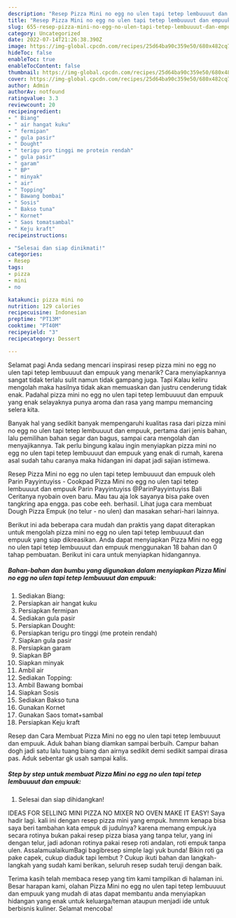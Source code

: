```yaml
---
description: "Resep Pizza Mini no egg no ulen tapi tetep lembuuuut dan empuuk yang Lezat Sekali , Lezat"
title: "Resep Pizza Mini no egg no ulen tapi tetep lembuuuut dan empuuk yang Lezat Sekali , Lezat"
slug: 655-resep-pizza-mini-no-egg-no-ulen-tapi-tetep-lembuuuut-dan-empuuk-yang-lezat-sekali-lezat
category: Uncategorized
date: 2022-07-14T21:26:38.390Z
image: https://img-global.cpcdn.com/recipes/25d64ba90c359e50/680x482cq70/pizza-mini-no-egg-no-ulen-tapi-tetep-lembuuuut-dan-empuuk-foto-resep-utama.jpg
hideToc: false
enableToc: true
enableTocContent: false
thumbnail: https://img-global.cpcdn.com/recipes/25d64ba90c359e50/680x482cq70/pizza-mini-no-egg-no-ulen-tapi-tetep-lembuuuut-dan-empuuk-foto-resep-utama.jpg
cover: https://img-global.cpcdn.com/recipes/25d64ba90c359e50/680x482cq70/pizza-mini-no-egg-no-ulen-tapi-tetep-lembuuuut-dan-empuuk-foto-resep-utama.jpg
author: Admin
authorAv: notfound
ratingvalue: 3.3
reviewcount: 20
recipeingredient:
- " Biang"
- " air hangat kuku"
- " fermipan"
- " gula pasir"
- " Dought"
- " terigu pro tinggi me protein rendah"
- " gula pasir"
- " garam"
- " BP"
- " minyak"
- " air"
- " Topping"
- " Bawang bombai"
- " Sosis"
- " Bakso tuna"
- " Kornet"
- " Saos tomatsambal"
- " Keju kraft"
recipeinstructions:

- "Selesai dan siap dinikmati!"
categories:
- Resep
tags:
- pizza
- mini
- no

katakunci: pizza mini no 
nutrition: 129 calories
recipecuisine: Indonesian
preptime: "PT13M"
cooktime: "PT40M"
recipeyield: "3"
recipecategory: Dessert

---
```



Selamat pagi Anda sedang mencari inspirasi resep pizza mini no egg no ulen tapi tetep lembuuuut dan empuuk yang menarik? Cara menyiapkannya sangat tidak terlalu sulit namun tidak gampang juga. Tapi Kalau keliru mengolah maka hasilnya tidak akan memuaskan dan justru cenderung tidak enak. Padahal pizza mini no egg no ulen tapi tetep lembuuuut dan empuuk yang enak selayaknya punya aroma dan rasa yang mampu memancing selera kita.


Banyak hal yang sedikit banyak mempengaruhi kualitas rasa dari pizza mini no egg no ulen tapi tetep lembuuuut dan empuuk, pertama dari jenis bahan, lalu pemilihan bahan segar dan bagus, sampai cara mengolah dan menyajikannya. Tak perlu bingung kalau ingin menyiapkan pizza mini no egg no ulen tapi tetep lembuuuut dan empuuk yang enak di rumah, karena asal sudah tahu caranya maka hidangan ini dapat jadi sajian istimewa.

Resep Pizza Mini no egg no ulen tapi tetep lembuuuut dan empuuk oleh Parin Payyintuyiss - Cookpad Pizza Mini no egg no ulen tapi tetep lembuuuut dan empuuk Parin Payyintuyiss @ParinPayyintuyiss Bali Ceritanya nyobain oven baru. Mau tau aja lok sayanya bisa pake oven tangkring apa engga. pas cobe eeh. berhasil. Lihat juga cara membuat Dough Pizza Empuk (no telur - no ulen) dan masakan sehari-hari lainnya.


Berikut ini ada beberapa cara mudah dan praktis yang dapat diterapkan untuk mengolah pizza mini no egg no ulen tapi tetep lembuuuut dan empuuk yang siap dikreasikan. Anda dapat menyiapkan Pizza Mini no egg no ulen tapi tetep lembuuuut dan empuuk menggunakan 18 bahan dan 0 tahap pembuatan. Berikut ini cara untuk menyiapkan hidangannya.

<!--inarticleads1-->

##### Bahan-bahan dan bumbu yang digunakan dalam menyiapkan Pizza Mini no egg no ulen tapi tetep lembuuuut dan empuuk:

1. Sediakan  Biang:
1. Persiapkan  air hangat kuku
1. Persiapkan  fermipan
1. Sediakan  gula pasir
1. Persiapkan  Dought:
1. Persiapkan  terigu pro tinggi (me protein rendah)
1. Siapkan  gula pasir
1. Persiapkan  garam
1. Siapkan  BP
1. Siapkan  minyak
1. Ambil  air
1. Sediakan  Topping:
1. Ambil  Bawang bombai
1. Siapkan  Sosis
1. Sediakan  Bakso tuna
1. Gunakan  Kornet
1. Gunakan  Saos tomat+sambal
1. Persiapkan  Keju kraft


Resep dan Cara Membuat Pizza Mini no egg no ulen tapi tetep lembuuuut dan empuuk. Aduk bahan biang diamkan sampai berbuih. Campur bahan dogh jadi satu lalu tuang biang dan airnya sedikit demi sedikit sampai dirasa pas. Aduk sebentar gk usah sampai kalis. 

<!--inarticleads2-->

##### Step by step untuk membuat Pizza Mini no egg no ulen tapi tetep lembuuuut dan empuuk:


1. Selesai dan siap dihidangkan!

IDEAS FOR SELLING MINI PIZZA NO MIXER NO OVEN MAKE IT EASY! Saya hadir lagi. kali ini dengan resep pizza mini yang empuk. hmmm kenapa bisa saya beri tambahan kata empuk di judulnya? karena memang empuk.iya secara rotinya bukan pakai resep pizza biasa yang tanpa telur, yang ini dengan telur, jadi adonan rotinya pakai resep roti andalan, roti empuk tanpa ulen. AssalamualaikumBagi bagibresep simple lagi yuk bunda! Bikin roti ga pake capek, cukup diaduk tapi lembut ? Cukup ikuti bahan dan langkah-langkah yang sudah kami berikan, seluruh resep sudah teruji dengan baik. 

Terima kasih telah membaca resep yang tim kami tampilkan di halaman ini. Besar harapan kami, olahan Pizza Mini no egg no ulen tapi tetep lembuuuut dan empuuk yang mudah di atas dapat membantu anda menyiapkan hidangan yang enak untuk keluarga/teman ataupun menjadi ide untuk berbisnis kuliner. Selamat mencoba!
